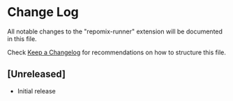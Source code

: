 # Change Log

All notable changes to the "repomix-runner" extension will be documented in this file.

Check [Keep a Changelog](http://keepachangelog.com/) for recommendations on how to structure this file.

## [Unreleased]

- Initial release